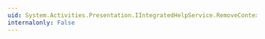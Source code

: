```yaml
---
uid: System.Activities.Presentation.IIntegratedHelpService.RemoveContextAttribute(System.String,System.String)
internalonly: False
---
```

